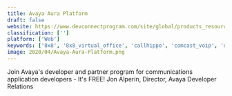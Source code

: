 ```yaml
---
title: Avaya Aura Platform
draft: false 
website: https://www.devconnectprogram.com/site/global/products_resources/avaya_aura/overview/index.gsp
classification: ['']
platform: ['Web']
keywords: ['8x8', '8x8_virtual_office', 'callhippo', 'comcast_voip', 'dialpad', 'fluentcloud', 'freshcaller', 'google_voice', 'jabber', 'onebox', 'ringcentral', 'skype_meetings', 'uberconference', 'viber', 'virtualpbx', 'efax']
image: 2020/04/Avaya-Aura-Platform.png
---
```

Join Avaya's developer and partner program for communications application developers - It's FREE!  Jon Alperin, Director, Avaya Developer Relations